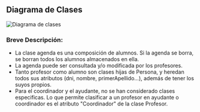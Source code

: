 ## Diagrama de Clases

![Diagrama de clases](https://github.com/p92supeg/p3/blob/master/imagenes/Diagrama%20de%20Clases.jpg)

### Breve Descripción:

 - La clase agenda es una composición de alumnos. Si la agenda se borra, se borran todos los alumnos almacenados en ella.
 - La agenda puede ser consultada y/o modificada por los profesores.
 - Tanto profesor como alumno son clases hijas de Persona, y heredan todos sus atributos (dni, nombre, primerApellido...), además de tener los suyos propios.
 - Para el coordinador y el ayudante, no se han considerado clases especificas. Lo que permite clasificar a un profesor en ayudante o coordinador es el atributo "Coordinador" de la clase Profesor.

